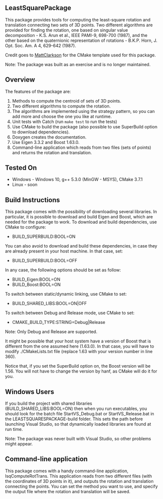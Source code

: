 LeastSquarePackage
------------------

This package provides tools for computing the least-square rotation and translation
connecting two sets of 3D points. Two different algorithms are provided for finding
the rotation, one based on singular value decomposition - K.S. Arun et al., IEEE PAMI-9, 698-700 (1987),
and the other based on the quaternionic representation of rotations - B.K.P. Horn, J. Opt. Soc. Am. A 4, 629-642 (1987). 

Credit goes to [MattClarkson](https://github.com/MattClarkson) for the CMake template used for this package. 

Note: The package was built as an exercise and is no longer maintained.

Overview
--------

The features of the package are:
 1. Methods to compute the centroid of sets of 3D points.
 2. Two different algorithms to compute the rotation.
 3. The algorithms are implemented using the strategy pattern, so you can add more and choose the one you like at runtime.
 4. Unit tests with Catch (run ```make test``` to run the tests)
 5. Use CMake to build the package (also possible to use SuperBuild option to download dependencies).
 6. Doxygen creates the documentation.
 7. Use Eigen 3.3.2 and Boost 1.63.0.
 8. Command-line application which reads from two files (sets of points) and returns the rotation and translation.


Tested On
-----------------------------

 * Windows - Windows 10, g++ 5.3.0 (MinGW - MSYS), CMake 3.7.1
 * Linux - soon


Build Instructions
-----------------------------

This package comes with the possibility of downloading several libraries.
In particular, it is possible to download and build Eigen and Boost, which
are needed for the package to work. To download and build dependencies, use
CMake to configure:

  * BUILD_SUPERBUILD:BOOL=ON

You can also avoid to download and build these dependencies, in case they
are already present in your host machine. In that case, set:

  * BUILD_SUPERBUILD:BOOL=OFF

In any case, the following options should be set as follow:

  * BUILD_Eigen:BOOL=ON
  * BUILD_Boost:BOOL=ON

To switch between static/dynamic linking, use CMake to set:

  * BUILD_SHARED_LIBS:BOOL=ON|OFF

To switch between Debug and Release mode, use CMake to set:

  * CMAKE_BUILD_TYPE:STRING=Debug|Release

Note: Only Debug and Release are supported. 

It might be possible that your host system have a version of Boost that
is different from the one assumed here (1.63.0). In that case, you will
have to modify ./CMakeLists.txt file (replace 1.63 with your version
number in line 360).

Notice that, if you set the SuperBuild option on, the Boost version will
be 1.56. You will not have to change the version by hanf, as CMake will do
it for you.


Windows Users
-------------

If you build the project with shared libraries (BUILD_SHARED_LIBS:BOOL=ON)
then when you run executables, you should look for the batch file
StartVS_Debug.bat or StartVS_Release.bat in the LEASTSQUARESPACKAGE-build folder.
This sets the path before launching Visual Studio, so that dynamically
loaded libraries are found at run time.

Note: The package was never built with Visual Studio, so other problems might appear.


Command-line application
------------------------

This package comes with a handy command-line application, lsqComputeRotTrans.
This application reads from two different files (with the coordinates of 3D
points in it), and outputs the rotation and translation connecting the points.
You can set the method you want to use, and specify the output file where the
rotation and translation will be saved.
